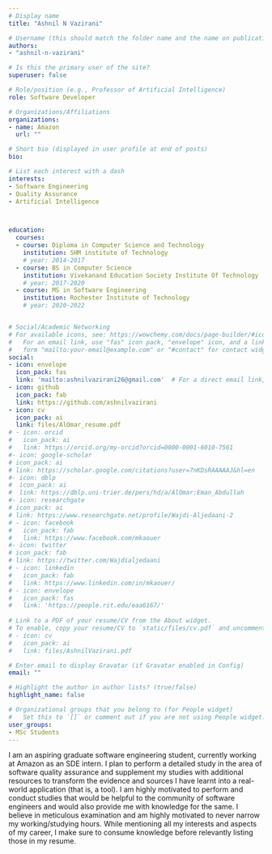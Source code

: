 ```yaml
---
# Display name
title: "Ashnil N Vazirani"

# Username (this should match the folder name and the name on publications)
authors:
- "ashnil-n-vazirani"

# Is this the primary user of the site?
superuser: false

# Role/position (e.g., Professor of Artificial Intelligence)
role: Software Developer

# Organizations/Affiliations
organizations:
- name: Amazon 
  url: ""

# Short bio (displayed in user profile at end of posts)
bio: 

# List each interest with a dash
interests:
- Software Engineering
- Quality Assurance
- Artificial Intelligence



education:
  courses:
  - course: Diploma in Computer Science and Technology
    institution: SHM institute of Technology
    # year: 2014-2017
  - course: BS in Computer Science
    institution: Vivekanand Education Society Institute Of Technology
    # year: 2017-2020
  - course: MS in Software Engineering
    institution: Rochester Institute of Technology
    # year: 2020-2022


# Social/Academic Networking
# For available icons, see: https://wowchemy.com/docs/page-builder/#icons
#   For an email link, use "fas" icon pack, "envelope" icon, and a link in the
#   form "mailto:your-email@example.com" or "#contact" for contact widget.
social:
- icon: envelope
  icon_pack: fas
  link: 'mailto:ashnilvazirani26@gmail.com'  # For a direct email link, use "mailto:test@example.org".
- icon: github
  icon_pack: fab
  link: https://github.com/ashnilvazirani
- icon: cv
  icon_pack: ai
  link: files/AlOmar_resume.pdf
# - icon: orcid
#   icon_pack: ai
#   link: https://orcid.org/my-orcid?orcid=0000-0001-6010-7561
#- icon: google-scholar
# icon_pack: ai
# link: https://scholar.google.com/citations?user=7nKDsRAAAAAJ&hl=en
#- icon: dblp
#  icon_pack: ai
#  link: https://dblp.uni-trier.de/pers/hd/a/AlOmar:Eman_Abdullah
#- icon: researchgate
# icon_pack: ai
# link: https://www.researchgate.net/profile/Wajdi-Aljedaani-2
# - icon: facebook
#   icon_pack: fab
#   link: https://www.facebook.com/mkaouer
#- icon: twitter
# icon_pack: fab
# link: https://twitter.com/Wajdialjedaani
# - icon: linkedin
#   icon_pack: fab
#   link: https://www.linkedin.com/in/mkaouer/
# - icon: envelope
#   icon_pack: fas
#   link: 'https://people.rit.edu/eaa6167/'
  
# Link to a PDF of your resume/CV from the About widget.
# To enable, copy your resume/CV to `static/files/cv.pdf` and uncomment the lines below.
# - icon: cv
#   icon_pack: ai
#   link: files/AshnilVazirani.pdf

# Enter email to display Gravatar (if Gravatar enabled in Config)
email: ""

# Highlight the author in author lists? (true/false)
highlight_name: false

# Organizational groups that you belong to (for People widget)
#   Set this to `[]` or comment out if you are not using People widget.
user_groups:
- MSc Students
---
```


I am an aspiring graduate software engineering student, currently working at Amazon as an SDE intern. I plan to perform a detailed study in the area of software quality assurance and supplement my studies with additional resources to transform the evidence and sources I have learnt into a real-world application (that is, a tool). I am highly motivated to perform and conduct studies that would be helpful to the community of software engineers and would also provide me with knowledge for the same. I believe in meticulous examination and am highly motivated to never narrow my working/studying hours. While mentioning all my interests and aspects of my career, I make sure to consume knowledge before relevantly listing those in my resume.

